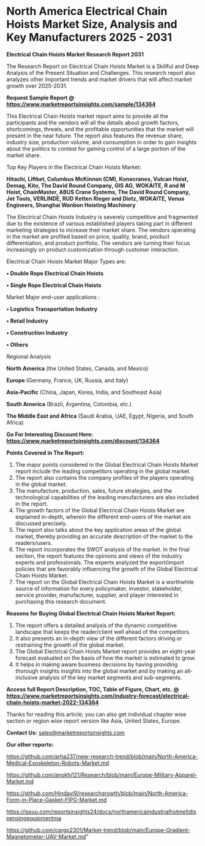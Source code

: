 # North America Electrical Chain Hoists Market Size, Analysis and Key Manufacturers 2025 - 2031

<strong>Electrical Chain Hoists Market Research Report 2031</strong>

The Research Report on Electrical Chain Hoists Market is a Skillful and Deep Analysis of the Present Situation and Challenges. This research report also analyzes other important trends and market drivers that will affect market growth over 2025-2031.

<strong>Request Sample Report @ <a href=https://www.marketreportsinsights.com/sample/134364>https://www.marketreportsinsights.com/sample/134364</a></strong>

This Electrical Chain Hoists market report aims to provide all the participants and the vendors will all the details about growth factors, shortcomings, threats, and the profitable opportunities that the market will present in the near future. The report also features the revenue share, industry size, production volume, and consumption in order to gain insights about the politics to contest for gaining control of a large portion of the market share.

Top Key Players in the Electrical Chain Hoists Market:

<strong>Hitachi, Liftket, Columbus McKinnon (CM), Konecranes, Vulcan Hoist, Demag, Kito, The David Round Company, GIS AG, WOKAITE, R and M Hoist, ChainMaster, ABUS Crane Systems, The David Round Company, Jet Tools, VERLINDE, RUD Ketten Rieger and Dietz, WOKAITE, Venus Engineers, Shanghai Wanbon Hoisting Machinery</strong>

The Electrical Chain Hoists Industry is severely competitive and fragmented due to the existence of various established players taking part in different marketing strategies to increase their market share. The vendors operating in the market are profiled based on price, quality, brand, product differentiation, and product portfolio. The vendors are turning their focus increasingly on product customization through customer interaction.

Electrical Chain Hoists Market Major Types are:

<strong>• Double Rope Electrical Chain Hoists

• Single Rope Electrical Chain Hoists</strong>

Market Major end-user applications :

<strong>• Logistics Transportation Industry

• Retail Industry

• Construction Industry

• Others</strong>

Regional Analysis

</u><strong><b>North America</b></strong> (the United States, Canada, and Mexico)

<strong><b>Europe </b></strong>(Germany, France, UK, Russia, and Italy)

<strong><b>Asia-Pacific</b></strong> (China, Japan, Korea, India, and Southeast Asia)

<strong><b>South America</b></strong> (Brazil, Argentina, Colombia, etc.)

<strong><b>The Middle East and Africa</b></strong> (Saudi Arabia, UAE, Egypt, Nigeria, and South Africa)

<strong>Go For Interesting Discount Here: <a href=https://www.marketreportsinsights.com/discount/134364>https://www.marketreportsinsights.com/discount/134364</a></strong>

<strong>Points Covered in The Report:</strong>
<ol>
  <li>The major points considered in the Global Electrical Chain Hoists Market report include the leading competitors operating in the global market.</li>
  <li>The report also contains the company profiles of the players operating in the global market.</li>
  <li>The manufacture, production, sales, future strategies, and the technological capabilities of the leading manufacturers are also included in the report.</li>
  <li>The growth factors of the Global Electrical Chain Hoists Market are explained in-depth, wherein the different end-users of the market are discussed precisely.</li>
  <li>The report also talks about the key application areas of the global market, thereby providing an accurate description of the market to the readers/users.</li>
  <li>The report incorporates the SWOT analysis of the market. In the final section, the report features the opinions and views of the industry experts and professionals. The experts analyzed the export/import policies that are favorably influencing the growth of the Global Electrical Chain Hoists Market.</li>
  <li>The report on the Global Electrical Chain Hoists Market is a worthwhile source of information for every policymaker, investor, stakeholder, service provider, manufacturer, supplier, and player interested in purchasing this research document.</li>
</ol>
<strong>Reasons for Buying Global Electrical Chain Hoists Market Report:</strong>

<ol>
  <li>The report offers a detailed analysis of the dynamic competitive landscape that keeps the reader/client well ahead of the competitors.</li>
  <li>It also presents an in-depth view of the different factors driving or restraining the growth of the global market.</li>
  <li>The Global Electrical Chain Hoists Market report provides an eight-year forecast evaluated on the basis of how the market is estimated to grow.</li>
  <li>It helps in making aware business decisions by having providing thorough insights insights into the global market and by making an all-inclusive analysis of the key market segments and sub-segments.</li>
</ol>
<strong>Access full Report Description, TOC, Table of Figure, Chart, etc. @ <a href=https://www.marketreportsinsights.com/industry-forecast/electrical-chain-hoists-market-2022-134364>https://www.marketreportsinsights.com/industry-forecast/electrical-chain-hoists-market-2022-134364</a></strong>


Thanks for reading this article; you can also get individual chapter wise section or region wise report version like Asia, United States, Europe.

<strong>Contact Us:</strong>
sales@marketreportsinsights.com

<strong>Our other reports:</strong>

<a href=https://github.com/arha237/new-research-trend/blob/main/North-America-Medical-Exoskeleton-Robots-Market.md>https://github.com/arha237/new-research-trend/blob/main/North-America-Medical-Exoskeleton-Robots-Market.md</a>

<a href=https://github.com/anokhi121/Research/blob/main/Europe-Military-Apparel-Market.md>https://github.com/anokhi121/Research/blob/main/Europe-Military-Apparel-Market.md</a>

<a href=https://github.com/Hindavi9/researchgrowth/blob/main/North-America-Form-in-Place-Gasket-FIPG-Market.md>https://github.com/Hindavi9/researchgrowth/blob/main/North-America-Form-in-Place-Gasket-FIPG-Market.md</a>

<a href=https://issuu.com/reportsinsights24/docs/northamericaindustrialhotmeltdispensingequipmentma>https://issuu.com/reportsinsights24/docs/northamericaindustrialhotmeltdispensingequipmentma</a>

<a href=https://github.com/cargo2301/Market-trend/blob/main/Europe-Gradient-Magnetometer-UAV-Market.md>https://github.com/cargo2301/Market-trend/blob/main/Europe-Gradient-Magnetometer-UAV-Market.md</a>"
